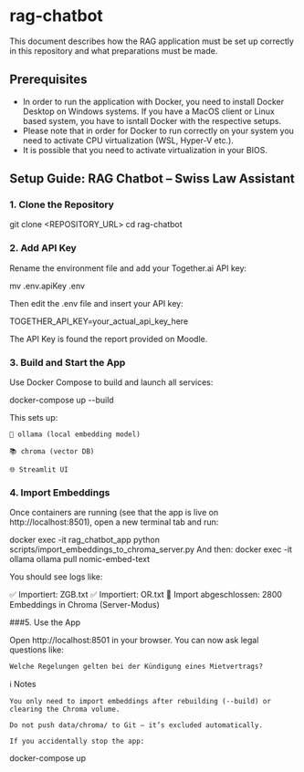 # rag-chatbot

This document describes how the RAG application must be set up correctly in this repository and what preparations must be made.

## Prerequisites
* In order to run the application with Docker, you need to install Docker Desktop on Windows systems. 
If you have a MacOS client or Linux based system, you have to isntall Docker with the respective setups.
* Please note that in order for Docker to run correctly on your system you need to activate CPU virtualization (WSL, Hyper-V etc.). 
* It is possible that you need to activate virtualization in your BIOS. 


## Setup Guide: RAG Chatbot – Swiss Law Assistant
### 1. Clone the Repository
 
git clone <REPOSITORY_URL>
cd rag-chatbot
 
### 2. Add API Key
 
Rename the environment file and add your Together.ai API key:
 
mv .env.apiKey .env
 
Then edit the .env file and insert your API key:
 
TOGETHER_API_KEY=your_actual_api_key_here

The API Key is found the report provided on Moodle. 
 
### 3. Build and Start the App
 
Use Docker Compose to build and launch all services:
 
docker-compose up --build
 
This sets up:
 
    🧠 ollama (local embedding model)
 
    📚 chroma (vector DB)
 
    🌐 Streamlit UI
 
### 4. Import Embeddings
 
Once containers are running (see that the app is live on http://localhost:8501), open a new terminal tab and run:
 
docker exec -it rag_chatbot_app python scripts/import_embeddings_to_chroma_server.py
And then:
docker exec -it ollama ollama pull nomic-embed-text
 
You should see logs like:
 
✅ Importiert: ZGB.txt
✅ Importiert: OR.txt
🎉 Import abgeschlossen: 2800 Embeddings in Chroma (Server-Modus)
 
###5. Use the App
 
Open http://localhost:8501 in your browser. You can now ask legal questions like:
 
    Welche Regelungen gelten bei der Kündigung eines Mietvertrags?
 
ℹ️ Notes
 
    You only need to import embeddings after rebuilding (--build) or clearing the Chroma volume.
 
    Do not push data/chroma/ to Git – it’s excluded automatically.
 
    If you accidentally stop the app:
 
docker-compose up
